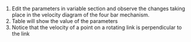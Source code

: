 1. Edit the parameters in variable section and observe the changes taking place in the velocity diagram of the four bar mechanism.
2. Table will show the value of the parameters
3. Notice that the velocity of a point on a rotating link is perpendicular to the link
